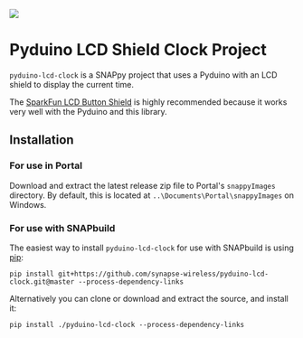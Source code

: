 [![](https://cloud.githubusercontent.com/assets/1317406/12406044/32cd9916-be0f-11e5-9b18-1547f284f878.png)](http://www.synapse-wireless.com/)

# Pyduino LCD Shield Clock Project

`pyduino-lcd-clock` is a SNAPpy project that uses a Pyduino with an LCD shield to display the current time.

The [SparkFun LCD Button Shield](https://www.sparkfun.com/products/13293) is highly recommended
because it works very well with the Pyduino and this library.

## Installation

### For use in Portal

Download and extract the latest release zip file to Portal's `snappyImages` directory. 
By default, this is located at `..\Documents\Portal\snappyImages` on Windows.

### For use with SNAPbuild

The easiest way to install `pyduino-lcd-clock` for use with SNAPbuild is using 
[pip](https://pip.pypa.io/en/latest/installing.html):

    pip install git+https://github.com/synapse-wireless/pyduino-lcd-clock.git@master --process-dependency-links

Alternatively you can clone or download and extract the source, and install it:

    pip install ./pyduino-lcd-clock --process-dependency-links
